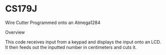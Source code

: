 # CS179J
Wire Cutter
Programmed onto an Atmega1284

Overview

This code receives input from a keypad and displays the input onto an LCD.  It then feeds out the inputted number
in centimeters and cuts it.
